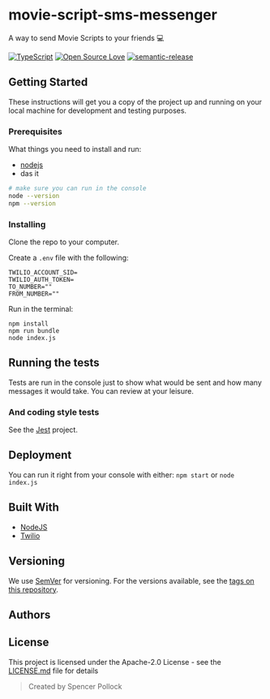 # movie-script-sms-messenger

A way to send Movie Scripts to your friends 💻

[![TypeScript](https://badges.frapsoft.com/typescript/version/typescript-next.svg?v=101)](https://github.com/ellerbrock/typescript-badges/)
[![Open Source Love](https://badges.frapsoft.com/os/v2/open-source.svg?v=103)](https://github.com/ellerbrock/open-source-badges/)
[![semantic-release](https://img.shields.io/badge/%20%20%F0%9F%93%A6%F0%9F%9A%80-semantic--release-e10079.svg)](https://github.com/semantic-release/semantic-release)

## Getting Started

These instructions will get you a copy of the project up and running on your local machine for development and testing purposes.

### Prerequisites

What things you need to install and run:

- [nodejs](https://nodejs.org)
- das it

```bash
# make sure you can run in the console
node --version
npm --version
```

### Installing

Clone the repo to your computer.

Create a `.env` file with the following:

```
TWILIO_ACCOUNT_SID=
TWILIO_AUTH_TOKEN=
TO_NUMBER=""
FROM_NUMBER=""
```

Run in the terminal:

```
npm install
npm run bundle
node index.js
```

## Running the tests

Tests are run in the console just to show what would be sent and how many messages it would take. You can review at your leisure.

### And coding style tests

See the [Jest](https://jestjs.io) project.

## Deployment

You can run it right from your console with either:
`npm start`
or
`node index.js`

## Built With

- [NodeJS](http://www.nodejs.com)
- [Twilio](https://twilio.com)

## Versioning

We use [SemVer](http://semver.org/) for versioning. For the versions available, see the [tags on this repository](https://github.com/your/project/tags).

## Authors

## License

This project is licensed under the Apache-2.0 License - see the [LICENSE.md](LICENSE.md) file for details

> Created by Spencer Pollock <spencer at spollock dot ca>
